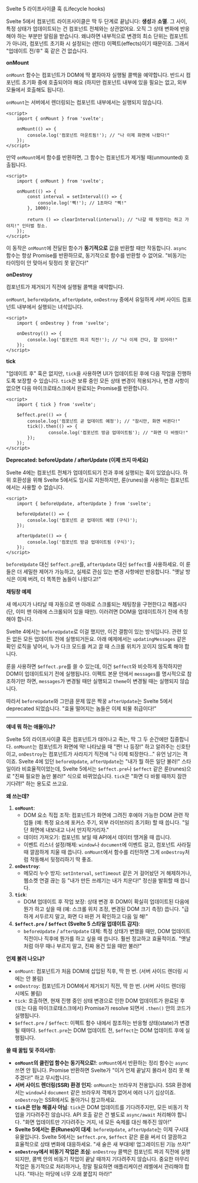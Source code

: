 Svelte 5 라이프사이클 훅 (Lifecycle hooks)

Svelte 5에서 컴포넌트 라이프사이클은 딱 두 단계로 끝납니다: **생성**과 **소멸**. 그 사이, 특정 상태가 업데이트되는 건 컴포넌트 전체와는 상관없어요. 오직 그 상태 변화에 반응해야 하는 부분만 알림을 받습니다. 왜냐하면 내부적으로 변경의 최소 단위는 컴포넌트가 아니라, 컴포넌트 초기화 시 설정되는 (렌더) 이펙트(effects)이기 때문이죠. 그래서 "업데이트 전/후" 훅 같은 건 없습니다.

**onMount**

`onMount` 함수는 컴포넌트가 DOM에 딱 붙자마자 실행될 콜백을 예약합니다. 반드시 컴포넌트 초기화 중에 호출되어야 해요 (하지만 컴포넌트 내부에 있을 필요는 없고, 외부 모듈에서 호출해도 됩니다).

`onMount`는 서버에서 렌더링되는 컴포넌트 내부에서는 실행되지 않습니다.

```svelte
<script>
	import { onMount } from 'svelte';

	onMount(() => {
		console.log('컴포넌트 마운트됨!'); // "나 이제 화면에 나왔다!"
	});
</script>
```

만약 `onMount`에서 함수를 반환하면, 그 함수는 컴포넌트가 제거될 때(unmounted) 호출됩니다.

```svelte
<script>
	import { onMount } from 'svelte';

	onMount(() => {
		const interval = setInterval(() => {
			console.log('삑!'); // 1초마다 "삑!"
		}, 1000);

		return () => clearInterval(interval); // "나갈 때 뒷정리는 하고 가야지!" 인터벌 청소.
	});
</script>
```

이 동작은 `onMount`에 전달된 함수가 **동기적으로** 값을 반환할 때만 작동합니다. `async` 함수는 항상 Promise를 반환하므로, 동기적으로 함수를 반환할 수 없어요. "비동기는 타이밍이 안 맞아서 뒷정리 못 맡긴다!"

**onDestroy**

컴포넌트가 제거되기 직전에 실행될 콜백을 예약합니다.

`onMount`, `beforeUpdate`, `afterUpdate`, `onDestroy` 중에서 유일하게 서버 사이드 컴포넌트 내부에서 실행되는 녀석입니다.

```svelte
<script>
	import { onDestroy } from 'svelte';

	onDestroy(() => {
		console.log('컴포넌트 파괴 직전!'); // "나 이제 간다, 잘 있어라!"
	});
</script>
```

**tick**

"업데이트 후" 훅은 없지만, `tick`을 사용하면 UI가 업데이트된 후에 다음 작업을 진행하도록 보장할 수 있습니다. `tick`은 보류 중인 모든 상태 변경이 적용되거나, 변경 사항이 없으면 다음 마이크로태스크에서 완료되는 Promise를 반환합니다.

```svelte
<script>
	import { tick } from 'svelte';

	$effect.pre(() => {
		console.log('컴포넌트 곧 업데이트 예정'); // "잠시만, 화면 바뀐다!"
		tick().then(() => {
				console.log('컴포넌트 방금 업데이트됨'); // "화면 다 바꿨다!"
		});
	});
</script>
```

**Deprecated: beforeUpdate / afterUpdate (이제 쓰지 마세요)**

Svelte 4에는 컴포넌트 전체가 업데이트되기 전과 후에 실행되는 훅이 있었습니다. 하위 호환성을 위해 Svelte 5에서도 임시로 지원하지만, 룬(runes)을 사용하는 컴포넌트에서는 사용할 수 없습니다.

```svelte
<script>
	import { beforeUpdate, afterUpdate } from 'svelte';

	beforeUpdate(() => {
		console.log('컴포넌트 곧 업데이트 예정 (구식)');
	});

	afterUpdate(() => {
		console.log('컴포넌트 방금 업데이트됨 (구식)');
	});
</script>
```

`beforeUpdate` 대신 `$effect.pre`를, `afterUpdate` 대신 `$effect`를 사용하세요. 이 룬들은 더 세밀한 제어가 가능하고, 실제로 관심 있는 변경 사항에만 반응합니다. "옛날 방식은 이제 버려, 더 똑똑한 놈들이 나왔다고!"

**채팅창 예제**

새 메시지가 나타날 때 자동으로 맨 아래로 스크롤되는 채팅창을 구현한다고 해봅시다 (단, 이미 맨 아래에 스크롤되어 있을 때만). 이러려면 DOM을 업데이트하기 전에 측정해야 합니다.

Svelte 4에서는 `beforeUpdate`로 이걸 했지만, 이건 결함이 있는 방식입니다. 관련 있든 없든 모든 업데이트 전에 실행되거든요. 아래 예제에서는 `updatingMessages` 같은 확인 로직을 넣어서, 누가 다크 모드를 켜고 끌 때 스크롤 위치가 꼬이지 않도록 해야 합니다.

룬을 사용하면 `$effect.pre`를 쓸 수 있는데, 이건 `$effect`와 비슷하게 동작하지만 DOM이 업데이트되기 전에 실행됩니다. 이펙트 본문 안에서 `messages`를 명시적으로 참조하기만 하면, `messages`가 변경될 때만 실행되고 `theme`이 변경될 때는 실행되지 않습니다.

따라서 `beforeUpdate`와 그만큼 문제 많은 짝꿍 `afterUpdate`는 Svelte 5에서 deprecated 되었습니다. "효율 떨어지는 놈들은 이제 퇴물 취급이다!"

---

**얘네 뭐 하는 애들이냐?**

Svelte 5의 라이프사이클 훅은 컴포넌트가 태어나고 죽는, 딱 그 두 순간에만 집중합니다. `onMount`는 컴포넌트가 화면에 딱! 나타났을 때 "짠! 나 등장!" 하고 알려주는 신호탄이고, `onDestroy`는 컴포넌트가 사라지기 직전에 "나 이제 퇴장한다..." 유언 남기는 격이죠. Svelte 4에 있던 `beforeUpdate`, `afterUpdate`는 "내가 뭘 하든 일단 불러!" 스타일이라 비효율적이었는데, Svelte 5에서는 `$effect.pre`나 `$effect` 같은 룬(runes)으로 "진짜 필요한 놈만 불러!" 식으로 바뀌었습니다. `tick`은 "화면 다 바뀔 때까지 잠깐 기다려!" 하는 용도로 쓰고요.

**왜 쓰는데?**

1.  **`onMount`**:
    *   DOM 요소 직접 조작: 컴포넌트가 화면에 그려진 후에야 가능한 DOM 관련 작업들 (예: 특정 요소에 포커스 주기, 외부 라이브러리 초기화) 할 때 씁니다. "일단 화면에 내보내고 나서 만지작거리자."
    *   데이터 가져오기: 컴포넌트 보일 때 API에서 데이터 땡겨올 때 씁니다.
    *   이벤트 리스너 설정/해제: `window`나 `document`에 이벤트 걸고, 컴포넌트 사라질 때 깔끔하게 치울 때 씁니다. `onMount`에서 함수를 리턴하면 그게 `onDestroy`처럼 작동해서 뒷정리하기 딱 좋죠.
2.  **`onDestroy`**:
    *   메모리 누수 방지: `setInterval`, `setTimeout` 같은 거 걸어놨던 거 해제하거나, 웹소켓 연결 끊는 등 "내가 만든 쓰레기는 내가 치운다!" 정신을 발휘할 때 씁니다.
3.  **`tick`**:
    *   DOM 업데이트 후 작업 보장: 상태 변경 후 DOM이 확실히 업데이트된 다음에 뭔가 하고 싶을 때 (예: 스크롤 위치 조정, 변경된 DOM 크기 측정) 씁니다. "급하게 서두르지 말고, 화면 다 바뀐 거 확인하고 다음 일 해!"
4.  **`$effect.pre` / `$effect` (Svelte 5 스타일 업데이트 감지)**:
    *   `beforeUpdate` / `afterUpdate` 대체: 특정 상태가 변했을 때만, DOM 업데이트 직전이나 직후에 뭔가를 하고 싶을 때 씁니다. 훨씬 정교하고 효율적이죠. "옛날처럼 아무 때나 부르지 말고, 진짜 용건 있을 때만 불러!"

**언제 불려 나오냐?**

*   `onMount`: 컴포넌트가 처음 DOM에 삽입된 직후, 딱 한 번. (서버 사이드 렌더링 시에는 안 불림)
*   `onDestroy`: 컴포넌트가 DOM에서 제거되기 직전, 딱 한 번. (서버 사이드 렌더링 시에도 불림)
*   `tick`: 호출하면, 현재 진행 중인 상태 변경으로 인한 DOM 업데이트가 완료된 후 (또는 다음 마이크로태스크에서) Promise가 resolve 되면서 `.then()` 안의 코드가 실행됩니다.
*   `$effect.pre` / `$effect`: 이펙트 함수 내에서 참조하는 반응형 상태(state)가 변경될 때마다. `$effect.pre`는 DOM 업데이트 전, `$effect`는 DOM 업데이트 후에 실행됩니다.

**쓸 때 꿀팁 및 주의사항:**

*   **`onMount`의 클린업 함수는 동기적으로!**: `onMount`에서 반환하는 정리 함수는 `async` 쓰면 안 됩니다. Promise 반환하면 Svelte가 "이거 언제 끝날지 몰라서 정리 못 해주겠다!" 하고 무시합니다.
*   **서버 사이드 렌더링(SSR) 환경 인지**: `onMount`는 브라우저 전용입니다. SSR 환경에서는 `window`나 `document` 같은 브라우저 객체가 없어서 에러 나기 십상이죠. `onDestroy`는 SSR에서도 돌아가니 참고하세요.
*   **`tick`은 만능 해결사 아님**: `tick`은 DOM 업데이트를 기다려주지만, 모든 비동기 작업을 기다려주진 않습니다. API 호출 같은 건 별도로 `async/await` 처리해야 합니다. "화면 업데이트만 기다려주는 거지, 네 모든 숙제를 대신 해주진 않아!"
*   **Svelte 5에서는 룬(Runes)이 대세**: `beforeUpdate`, `afterUpdate`는 이제 구시대 유물입니다. Svelte 5에서는 `$effect.pre`, `$effect` 같은 룬을 써서 더 깔끔하고 효율적으로 상태 변화에 대응하세요. "새 술은 새 부대에! 업그레이드된 기능 쓰자!"
*   **`onDestroy`에서 비동기 작업은 조심**: `onDestroy` 콜백은 컴포넌트 파괴 직전에 실행되지만, 콜백 안의 비동기 작업이 끝날 때까지 기다려주지 않습니다. 중요한 마무리 작업은 동기적으로 처리하거나, 정말 필요하면 애플리케이션 레벨에서 관리해야 합니다. "떠나는 마당에 너무 오래 붙잡지 마라!"